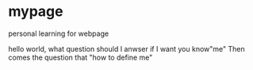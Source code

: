 # mypage
personal learning for webpage

hello world, what question should I anwser if I want you know"me"
Then comes the question that "how to define me"
